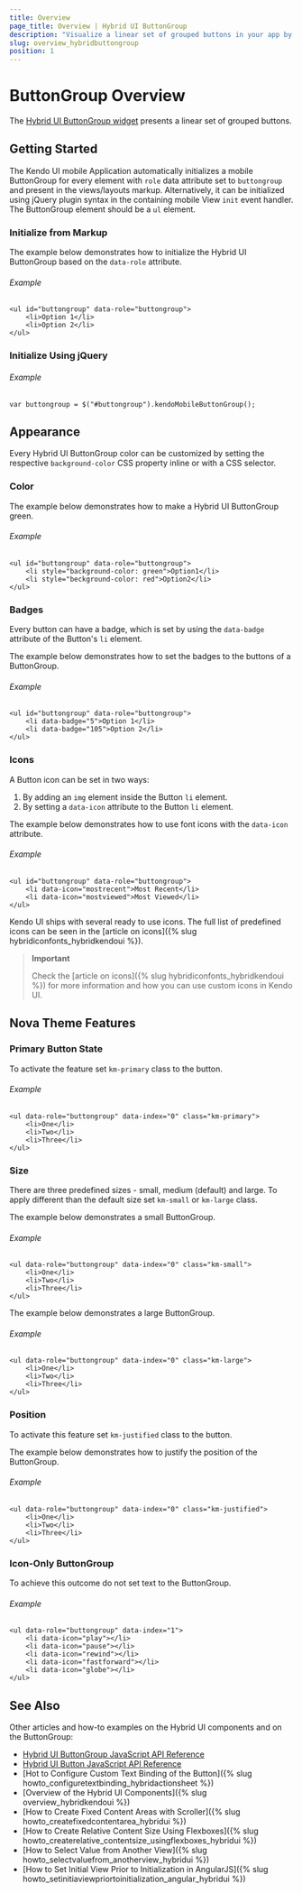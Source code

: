 ```yaml
---
title: Overview
page_title: Overview | Hybrid UI ButtonGroup
description: "Visualize a linear set of grouped buttons in your app by using the hybrid mobile Kendo UI ButtonGroup widget and customize its appearance."
slug: overview_hybridbuttongroup
position: 1
---
```


# ButtonGroup Overview

The [Hybrid UI ButtonGroup widget](http://demos.telerik.com/kendo-ui/m/index#buttongroup/mobile) presents a linear set of grouped buttons.

## Getting Started

The Kendo UI mobile Application automatically initializes a mobile ButtonGroup for every element with `role` data attribute set to `buttongroup` and present in the views/layouts markup. Alternatively, it can be initialized using jQuery plugin syntax in the containing mobile View `init` event handler. The ButtonGroup element should be a `ul` element.

### Initialize from Markup

The example below demonstrates how to initialize the Hybrid UI ButtonGroup based on the `data-role` attribute.

###### Example

    <ul id="buttongroup" data-role="buttongroup">
        <li>Option 1</li>
        <li>Option 2</li>
    </ul>

### Initialize Using jQuery

###### Example

    var buttongroup = $("#buttongroup").kendoMobileButtonGroup();

## Appearance

Every Hybrid UI ButtonGroup color can be customized by setting the respective `background-color` CSS property inline or with a CSS selector.

### Color

The example below demonstrates how to make a Hybrid UI ButtonGroup green.

###### Example

    <ul id="buttongroup" data-role="buttongroup">
        <li style="background-color: green">Option1</li>
        <li style="beckground-color: red">Option2</li>
    </ul>

### Badges

Every button can have a badge, which is set by using the `data-badge` attribute of the Button's `li` element.

The example below demonstrates how to set the badges to the buttons of a ButtonGroup.

###### Example

    <ul id="buttongroup" data-role="buttongroup">
        <li data-badge="5">Option 1</li>
        <li data-badge="105">Option 2</li>
    </ul>

### Icons

A Button icon can be set in two ways:

1. By adding an `img` element inside the Button `li` element.
2. By setting a `data-icon` attribute to the Button `li` element.

The example below demonstrates how to use font icons with the `data-icon` attribute.

###### Example

    <ul id="buttongroup" data-role="buttongroup">
        <li data-icon="mostrecent">Most Recent</li>
        <li data-icon="mostviewed">Most Viewed</li>
    </ul>

Kendo UI ships with several ready to use icons. The full list of predefined icons can be seen in the [article on icons]({% slug hybridiconfonts_hybridkendoui %}).

> **Important**
>
> Check the [article on icons]({% slug hybridiconfonts_hybridkendoui %}) for more information and how you can use custom icons in Kendo UI.

## Nova Theme Features

### Primary Button State

To activate the feature set `km-primary` class to the button.

###### Example

    <ul data-role="buttongroup" data-index="0" class="km-primary">
        <li>One</li>
        <li>Two</li>
        <li>Three</li>
    </ul>

### Size

There are three predefined sizes - small, medium (default) and large. To apply different than the default size set `km-small` or `km-large` class.

The example below demonstrates a small ButtonGroup.

###### Example

    <ul data-role="buttongroup" data-index="0" class="km-small">
        <li>One</li>
        <li>Two</li>
        <li>Three</li>
    </ul>

The example below demonstrates a large ButtonGroup.

###### Example

    <ul data-role="buttongroup" data-index="0" class="km-large">
        <li>One</li>
        <li>Two</li>
        <li>Three</li>
    </ul>

### Position

To activate this feature set `km-justified` class to the button.

The example below demonstrates how to justify the position of the ButtonGroup.

###### Example

    <ul data-role="buttongroup" data-index="0" class="km-justified">
        <li>One</li>
        <li>Two</li>
        <li>Three</li>
    </ul>

### Icon-Only ButtonGroup

To achieve this outcome do not set text to the ButtonGroup.

###### Example

    <ul data-role="buttongroup" data-index="1">
        <li data-icon="play"></li>
        <li data-icon="pause"></li>
        <li data-icon="rewind"></li>
        <li data-icon="fastforward"></li>
        <li data-icon="globe"></li>
    </ul>

## See Also

Other articles and how-to examples on the Hybrid UI components and on the ButtonGroup:

* [Hybrid UI ButtonGroup JavaScript API Reference](/api/javascript/mobile/ui/buttongroup)
* [Hybrid UI Button JavaScript API Reference](/api/javascript/mobile/ui/button)
* [Hot to Configure Custom Text Binding of the Button]({% slug howto_configuretextbinding_hybridactionsheet %})
* [Overview of the Hybrid UI Components]({% slug overview_hybridkendoui %})
* [How to Create Fixed Content Areas with Scroller]({% slug howto_createfixedcontentarea_hybridui %})
* [How to Create Relative Content Size Using Flexboxes]({% slug howto_createrelative_contentsize_usingflexboxes_hybridui %})
* [How to Select Value from Another View]({% slug howto_selectvaluefrom_anotherview_hybridui %})
* [How to Set Initial View Prior to Initialization in AngularJS]({% slug howto_setinitiaviewpriortoinitialization_angular_hybridui %})
